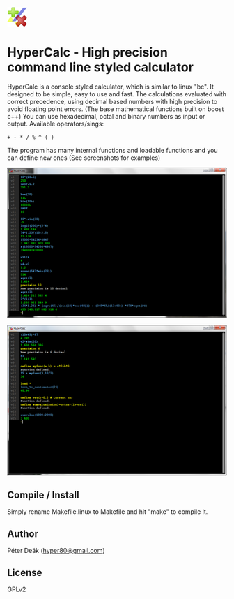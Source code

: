 ![HyperCalc Logo](https://raw.githubusercontent.com/hyper-prog/hypercalc/master/hypercalc_small.png)


HyperCalc - High precision command line styled calculator
=========================================================

HyperCalc is a console styled calculator, which is similar to linux "bc".
It designed to be simple, easy to use and fast. The calculations evaluated with correct precedence, 
using decimal based numbers with high precision to avoid floating point errors.
(The base mathematical functions built on boost c++)
You can use hexadecimal, octal and binary numbers as input or output.
Available operators/sings:

	+ - * / % ^ ( )

The program has many internal functions and loadable functions and you can define new ones (See screenshots for examples)<br/>

![HyperCalc screenshot 1](https://raw.githubusercontent.com/hyper-prog/hypercalc/master/images/hypercalc_examples.png)

![HyperCalc screenshot 1](https://raw.githubusercontent.com/hyper-prog/hypercalc/master/images/hypercalc_scrn1.png)

Compile / Install
-----------------

 Simply rename Makefile.linux to Makefile and hit "make" to compile it.

Author
------
 Péter Deák (hyper80@gmail.com)

License
-------
 GPLv2
